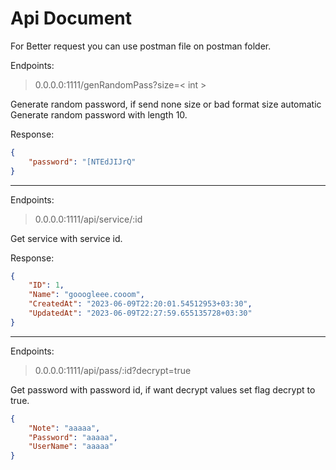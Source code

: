 # Api Document

For Better request you can use postman file on postman folder.

Endpoints:
> 0.0.0.0:1111/genRandomPass?size=< int >

Generate random password, if send none size or bad format size automatic Generate random password with length 10.

Response:

```json
{
    "password": "[NTEdJIJrQ"
}
```

---

Endpoints:
> 0.0.0.0:1111/api/service/:id

Get service with service id.

Response:

```json
{
    "ID": 1,
    "Name": "gooogleee.cooom",
    "CreatedAt": "2023-06-09T22:20:01.54512953+03:30",
    "UpdatedAt": "2023-06-09T22:27:59.655135728+03:30"
}
```

---

Endpoints:
> 0.0.0.0:1111/api/pass/:id?decrypt=true

Get password with password id, if want decrypt values set flag decrypt to true.

```json
{
    "Note": "aaaaa",
    "Password": "aaaaa",
    "UserName": "aaaaa"
}
```
